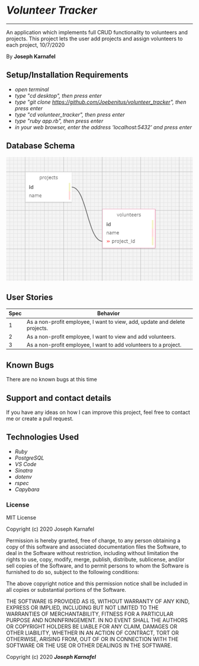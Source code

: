 # *Volunteer Tracker*
* * *
An application which implements full CRUD functionality to volunteers and projects. This project lets the user add projects and assign volunteers to each project, 10/7/2020

By **Joseph Karnafel**


## Setup/Installation Requirements

* _open terminal_
* _type "cd desktop", then press enter_
* _type "git clone https://github.com/Joebenitus/volunteer_tracker", then press enter_
* _type "cd volunteer_tracker", then press enter_
* _type "ruby app.rb", then press enter_
* _in your web browser, enter the address 'localhost:5432' and press enter_

## Database Schema

<img src="./public/images/schema.png"></img>

## User Stories

| Spec     | Behavior | 
| -------- | -------- | 
| 1 | As a non-profit employee, I want to view, add, update and delete projects. | 
| 2 | As a non-profit employee, I want to view and add volunteers. |
| 3 | As a non-profit employee, I want to add volunteers to a project. |

## Known Bugs

There are no known bugs at this time

## Support and contact details

If you have any ideas on how I can improve this project, feel free to contact me or create a pull request.

## Technologies Used

* _Ruby_
* _PostgreSQL_
* _VS Code_
* _Sinatra_
* _dotenv_
* _rspec_
* _Capybara_

### License

MIT License

Copyright (c) 2020 Joseph Karnafel

Permission is hereby granted, free of charge, to any person obtaining a copy
of this software and associated documentation files the Software, to deal
in the Software without restriction, including without limitation the rights
to use, copy, modify, merge, publish, distribute, sublicense, and/or sell
copies of the Software, and to permit persons to whom the Software is
furnished to do so, subject to the following conditions:

The above copyright notice and this permission notice shall be included in all
copies or substantial portions of the Software.

THE SOFTWARE IS PROVIDED AS IS, WITHOUT WARRANTY OF ANY KIND, EXPRESS OR
IMPLIED, INCLUDING BUT NOT LIMITED TO THE WARRANTIES OF MERCHANTABILITY,
FITNESS FOR A PARTICULAR PURPOSE AND NONINFRINGEMENT. IN NO EVENT SHALL THE
AUTHORS OR COPYRIGHT HOLDERS BE LIABLE FOR ANY CLAIM, DAMAGES OR OTHER
LIABILITY, WHETHER IN AN ACTION OF CONTRACT, TORT OR OTHERWISE, ARISING FROM,
OUT OF OR IN CONNECTION WITH THE SOFTWARE OR THE USE OR OTHER DEALINGS IN THE
SOFTWARE.

Copyright (c) 2020 ***Joseph Karnafel***